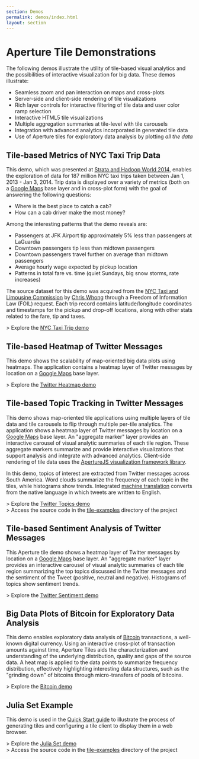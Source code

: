 ```yaml
---
section: Demos
permalink: demos/index.html
layout: section
---
```


Aperture Tile Demonstrations
============================

The following demos illustrate the utility of tile-based visual analytics and the possibilities of interactive visualization for big data. These demos illustrate:

-   Seamless zoom and pan interaction on maps and cross-plots
-   Server-side and client-side rendering of tile visualizations
-   Rich layer controls for interactive filtering of tile data and user color ramp selection
-   Interactive HTML5 tile visualizations
-   Multiple aggregation summaries at tile-level with tile carousels
-   Integration with advanced analytics incorporated in generated tile data
-   Use of Aperture tiles for exploratory data analysis by plotting *all the data*

Tile-based Metrics of NYC Taxi Trip Data
---------------------------------------

This demo, which was presented at [Strata and Hadoop World 2014](http://strataconf.com/stratany2014), enables the exploration of data for 187 million NYC taxi trips taken between Jan 1, 2013 - Jan 3, 2014. 
Trip data is displayed over a variety of metrics (both on a [Google Maps](https://maps.google.com) base layer and in cross-plot form) with the goal of answering the following questions:

- Where is the best place to catch a cab?
- How can a cab driver make the most money?

Among the interesting patterns that the demo reveals are:

- Passengers at JFK Airport tip approximately 5% less than passengers at LaGuardia
- Downtown passengers tip less than midtown passengers
- Downtown passengers travel further on average than midtown passengers
- Average hourly wage expected by pickup location
- Patterns in total fare vs. time (quiet Sundays, big snow storms, rate increases)

The source dataset for this demo was acquired from the [NYC Taxi and Limousine Commission](http://www.nyc.gov/html/tlc/html/home/home.shtml) by [Chris Whong](http://chriswhong.com/open-data/foil_nyc_taxi/) through a Freedom of Information Law (FOIL) request. Each trip record contains latitude/longitude coordinates and timestamps for the pickup and drop-off locations, along with other stats related to the fare, tip and taxes.

&gt; Explore the [NYC Taxi Trip demo](https://strata.oculusinfo.com/nyc-taxi/?map=6&baselayer=0)

Tile-based Heatmap of Twitter Messages
--------------------------------------

This demo shows the scalability of map-oriented big data plots using heatmaps. The application contains a heatmap layer of Twitter messages by location on a [Google Maps](https://maps.google.com) base layer.

&gt; Explore the [Twitter Heatmap demo](https://tiles.oculusinfo.com/twitter-heatmap/)

Tile-based Topic Tracking in Twitter Messages
---------------------------------------------

This demo shows map-oriented tile applications using multiple layers of tile data and tile carousels to flip through multiple per-tile analytics. The application shows a heatmap layer of Twitter messages by location on a [Google Maps](https://maps.google.com) base layer. An "aggregate marker" layer provides an interactive carousel of visual analytic summaries of each tile region. These aggregate markers summarize and provide interactive visualizations that support analysis and integrate with advanced analytics. Client-side rendering of tile data uses the [ApertureJS visualization framework library](http://aperturejs.com/).  

In this demo, topics of interest are extracted from Twitter messages across South America.  Word clouds summarize the frequency of each topic in the tiles, while histograms show trends.  Integrated [machine translation](https://translate.google.com/) converts from the native language in which tweets are written to English.

&gt; Explore the [Twitter Topics demo](https://tiles.oculusinfo.com/twitter-topics/)
<br>&gt; Access the source code in the [tile-examples](https://github.com/oculusinfo/aperture-tiles/tree/master/tile-examples) directory of the project

Tile-based Sentiment Analysis of Twitter Messages
-------------------------------------------------

This Aperture tile demo shows a heatmap layer of Twitter messages by location on a [Google Maps](https://maps.google.com) base layer. An "aggregate marker" layer provides an interactive carousel of visual analytic summaries of each tile region summarizing the top topics discussed in the Twitter messages and the sentiment of the Tweet (positive, neutral and negative). Histograms of topics show sentiment trends.

&gt; Explore the [Twitter Sentiment demo](https://tiles.oculusinfo.com/twitter-sentiment/)

Big Data Plots of Bitcoin for Exploratory Data Analysis
-------------------------------------------------------

This demo enables exploratory data analysis of [Bitcoin](http://bitcoin.org/) transactions, a well-known digital currency. Using an interactive cross-plot of transaction amounts against time, Aperture Tiles aids the characterization and understanding of the underlying distribution, quality and gaps of the source data. 
A heat map is applied to the data points to summarize frequency distribution, effectively highlighting interesting data structures, such as the "grinding down" of bitcoins through micro-transfers of pools of bitcoins.

&gt; Explore the [Bitcoin demo](https://tiles.oculusinfo.com/bitcoin-demo/)

Julia Set Example
-----------------

This demo is used in the [Quick Start guide](../documentation/quickstart/) to illustrate the process of generating tiles and configuring a tile client to display them in a web browser. 

&gt; Explore the [Julia Set demo](https://tiles.oculusinfo.com/julia-demo/)
<br>&gt; Access the source code in the [tile-examples](https://github.com/oculusinfo/aperture-tiles/tree/master/tile-examples) directory of the project